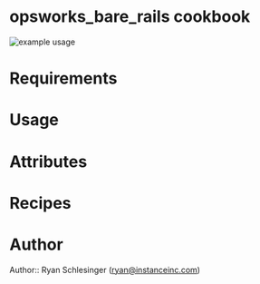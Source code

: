 # opsworks_bare_rails cookbook

![example usage](https://s3.amazonaws.com/f.cl.ly/items/3n06013w0e1h3V0z2x3P/Screen%20Shot%202013-08-23%20at%2009.55.31.png)

# Requirements

# Usage

# Attributes

# Recipes

# Author

Author:: Ryan Schlesinger (ryan@instanceinc.com)

